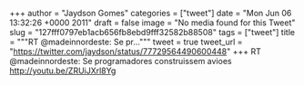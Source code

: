 
+++
author = "Jaydson Gomes"
categories = ["tweet"]
date = "Mon Jun 06 13:32:26 +0000 2011"
draft = false
image = "No media found for this Tweet"
slug = "127fff0797eb1acb656fb8ebd9fff32582b88508"
tags = ["tweet"]
title = """RT @madeinnordeste: Se pr..."""
tweet = true
tweet_url = "https://twitter.com/jaydson/status/77729564490600448"
+++
RT @madeinnordeste: Se programadores construissem avioes http://youtu.be/ZRUiJXrl8Yg
